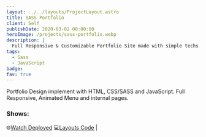 ```yaml
---
layout: ../../layouts/ProjectLayout.astro
title: SASS Portfolio
client: Self
publishDate: 2020-03-02 00:00:00
heroImage: /projects/sass-portfolio.webp
description: |
  Full Responsive & Customizable Portfolio Site made with simple techs.
tags:
  - Sass
  - JavaScript
badge: 
fav: true
---
```


Portfolio Design implement with HTML, CSS/SASS and JavaScript. Full Responsive, Animated Menu and internal pages.

### Shows:

🌐<a href="https://fgbyte.github.io/demo-sass-portfolio/dist/" target="_blank">Watch Deployed</a>
💻<a href="https://github.com/fgbyte/demo-sass-portfolio" target="_blank">Layouts Code</a> |
